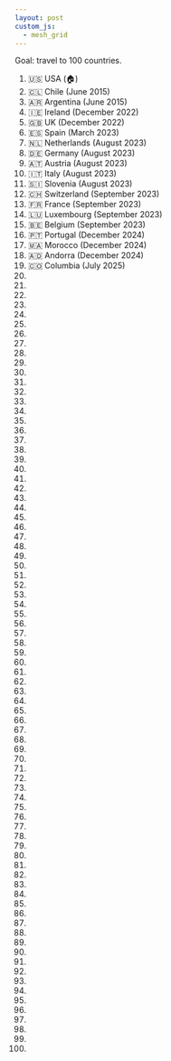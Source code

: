 ```yaml
---
layout: post
custom_js:
  - mesh_grid
---
```

Goal: travel to 100 countries.
1. 🇺🇸 USA (🏠)
2. 🇨🇱 Chile (June 2015)
3. 🇦🇷 Argentina (June 2015)
4. 🇮🇪 Ireland (December 2022)
5. 🇬🇧 UK (December 2022)
6. 🇪🇸 Spain (March 2023)
7. 🇳🇱 Netherlands (August 2023)
8. 🇩🇪 Germany (August 2023)
9. 🇦🇹 Austria (August 2023)
10. 🇮🇹 Italy (August 2023)
11. 🇸🇮 Slovenia (August 2023)
12. 🇨🇭 Switzerland (September 2023)
13. 🇫🇷 France (September 2023)
14. 🇱🇺 Luxembourg (September 2023)
15. 🇧🇪 Belgium (September 2023)
16. 🇵🇹 Portugal (December 2024)
17. 🇲🇦 Morocco (December 2024)
18. 🇦🇩 Andorra (December 2024)
19. 🇨🇴 Columbia (July 2025)
20.   
21.   
22.   
23.   
24.   
25.   
26.   
27.   
28.   
29.   
30.   
31.   
32.   
33.   
34.   
35.   
36.   
37.   
38.   
39.   
40.   
41.   
42.   
43.   
44.   
45.   
46.   
47.   
48.   
49.   
50.   
51.   
52.   
53.   
54.   
55.   
56.   
57.   
58.   
59.   
60.   
61.   
62.   
63.   
64.   
65.   
66.   
67.   
68.   
69.   
70.   
71.   
72.   
73.   
74.   
75.   
76.   
77.   
78.   
79.   
80.   
81.   
82.   
83.   
84.   
85.   
86.   
87.   
88.   
89.   
90.   
91.   
92.   
93.   
94.   
95.   
96.   
97.   
98.   
99.   
100.   